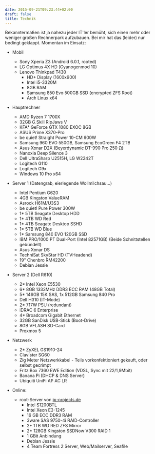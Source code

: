 ```yaml
---
date: 2015-09-21T09:23:44+02:00
draft: false
title: Technik
---
```


Bekanntermaßen ist ja nahezu jeder IT'ler bemüht, sich einen mehr oder weniger großen Rechnerpark aufzubauen. Bei mir hat das (leider) nur bedingt geklappt. Momentan im Einsatz:

+ Mobil
	+ Sony Xperia Z3 (Android 6.0.1, rooted)
	+ LG Optimus 4X HD (Cyanogenmod 10)
	+ Lenovo Thinkpad T430
		+ HD+ Display (1600x900)
		+ Intel i5-3320M
		+ 8GB RAM
		+ Samsung 850 Evo 500GB SSD (encrypted ZFS Root)
		+ Arch Linux x64

+ Hauptrechner
	+ AMD Ryzen 7 1700X
	+ 32GB G.Skill RipJaws V
	+ KFA² GeForce GTX 1080 EXOC 8GB
	+ ASUS Prime X370-Pro
	+ be quiet! Straight Power 10-CM 600W
	+ Samsung 960 EVO 550GB, Samsung EcoGreen F4 2TB
	+ Asus Xonar D2X (Beyerdynamic DT-990 Pro 250 Ω)
	+ Nanoxia Deep Silence 3
	+ Dell UltraSharp U2515H, LG W2242T
	+ Logitech G110
	+ Logitech G9x
	+ Windows 10 Pro x64
 
+ Server 1 (Datengrab, eierlegende Wollmilchsau...)
	+ Intel Pentium G620
	+ 4GB Kingston ValueRAM
	+ Asrock H61M/U3S3
	+ be quiet! Pure Power 300W
	+ 1* 5TB Seagate Desktop HDD
	+ 1* 4TB WD Red
	+ 1* 4TB Seagate Desktop SSHD
	+ 1* 5TB WD Blue
	+ 1* Samsung 840 EVO 120GB SSD
	+ IBM PRO/1000 PT Dual-Port (Intel 82571GB) (Beide Schnittstellen gebündelt)
	+ Asus Xonar DS
	+ TechniSat SkyStar HD (TVHeadend)
	+ 19" Chenbro RM42200
	+ Debian Jessie
 
+ Server 2 (Dell R610)
	+ 2* Intel Xeon E5530
	+ 6* 8GB 1333MHz DDR3 ECC RAM (48GB Total)
	+ 5* 146GB 15K SAS, 1x 512GB Samsung 840 Pro
	+ Dell H310 (IT-Mode)
	+ 2* 717W PSU (redundant)
	+ iDRAC 6 Enterprise
	+ 4* Broadcom Gigabit Ethernet
	+ 32GB SanDisk USB-Stick (Boot-Drive)
	+ 8GB VFLASH SD-Card
	+ Proxmox 5
	
+ Netzwerk
	+ 2* ZyXEL GS1910-24
	+ Clavister SG60
	+ Zig Meter Netzwerkkabel - Teils vorkonfektioniert gekauft, oder selbst gecrimpt
	+ Fritz!Box 7360 EWE Edition (VDSL, Sync mit 22/1,9Mbit)
	+ Banana Pi (DHCP & DNS Server)
	+ Ubiquiti UniFi AP AC LR

+ Online:
	+ root-Server von [ip-projects.de](https://www.ip-projects.de)
		+ Intel S1200BTL
		+ Intel Xeon E3-1245
		+ 16 GB ECC DDR3 RAM
		+ 3ware SAS 9750-4i RAID-Controller
		+ 2* 1TB WD RED ZFS Mirror
		+ 2* 128GB Kingston SSDNow V300 RAID 1
		+ 1 GBit Anbindung
		+ Debian Jessie
		+ 4 Team Fortress 2 Server, Web/Mailserver, Seafile

